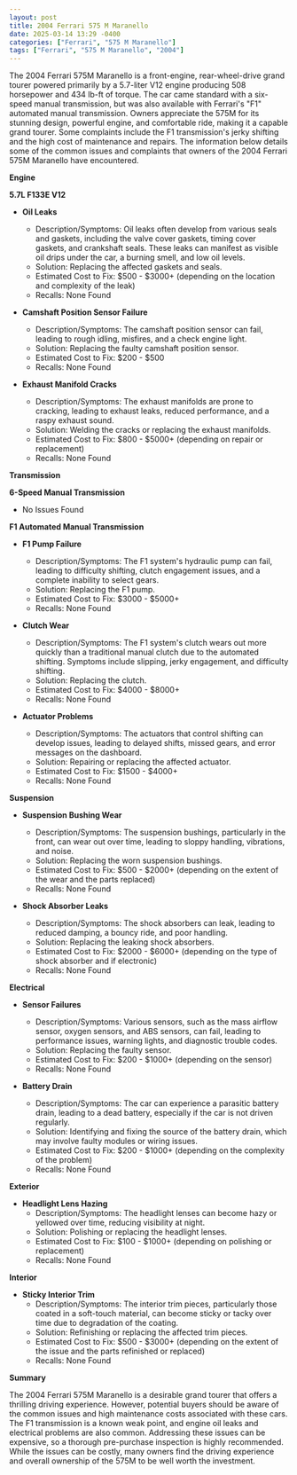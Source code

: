 ```yaml
---
layout: post
title: 2004 Ferrari 575 M Maranello
date: 2025-03-14 13:29 -0400
categories: ["Ferrari", "575 M Maranello"]
tags: ["Ferrari", "575 M Maranello", "2004"]
---
```

The 2004 Ferrari 575M Maranello is a front-engine, rear-wheel-drive grand tourer powered primarily by a 5.7-liter V12 engine producing 508 horsepower and 434 lb-ft of torque. The car came standard with a six-speed manual transmission, but was also available with Ferrari's "F1" automated manual transmission. Owners appreciate the 575M for its stunning design, powerful engine, and comfortable ride, making it a capable grand tourer. Some complaints include the F1 transmission's jerky shifting and the high cost of maintenance and repairs. The information below details some of the common issues and complaints that owners of the 2004 Ferrari 575M Maranello have encountered.

**Engine**

**5.7L F133E V12**

*   **Oil Leaks**
    *   Description/Symptoms: Oil leaks often develop from various seals and gaskets, including the valve cover gaskets, timing cover gaskets, and crankshaft seals. These leaks can manifest as visible oil drips under the car, a burning smell, and low oil levels.
    *   Solution: Replacing the affected gaskets and seals.
    *   Estimated Cost to Fix: $500 - $3000+ (depending on the location and complexity of the leak)
    *   Recalls: None Found

*   **Camshaft Position Sensor Failure**
    *   Description/Symptoms: The camshaft position sensor can fail, leading to rough idling, misfires, and a check engine light.
    *   Solution: Replacing the faulty camshaft position sensor.
    *   Estimated Cost to Fix: $200 - $500
    *   Recalls: None Found

*   **Exhaust Manifold Cracks**
    *   Description/Symptoms: The exhaust manifolds are prone to cracking, leading to exhaust leaks, reduced performance, and a raspy exhaust sound.
    *   Solution: Welding the cracks or replacing the exhaust manifolds.
    *   Estimated Cost to Fix: $800 - $5000+ (depending on repair or replacement)
    *   Recalls: None Found

**Transmission**

**6-Speed Manual Transmission**

*   No Issues Found

**F1 Automated Manual Transmission**

*   **F1 Pump Failure**
    *   Description/Symptoms: The F1 system's hydraulic pump can fail, leading to difficulty shifting, clutch engagement issues, and a complete inability to select gears.
    *   Solution: Replacing the F1 pump.
    *   Estimated Cost to Fix: $3000 - $5000+
    *   Recalls: None Found

*   **Clutch Wear**
    *   Description/Symptoms: The F1 system's clutch wears out more quickly than a traditional manual clutch due to the automated shifting. Symptoms include slipping, jerky engagement, and difficulty shifting.
    *   Solution: Replacing the clutch.
    *   Estimated Cost to Fix: $4000 - $8000+
    *   Recalls: None Found

*   **Actuator Problems**
    * Description/Symptoms: The actuators that control shifting can develop issues, leading to delayed shifts, missed gears, and error messages on the dashboard.
    * Solution: Repairing or replacing the affected actuator.
    * Estimated Cost to Fix: $1500 - $4000+
    *   Recalls: None Found

**Suspension**

*   **Suspension Bushing Wear**
    *   Description/Symptoms: The suspension bushings, particularly in the front, can wear out over time, leading to sloppy handling, vibrations, and noise.
    *   Solution: Replacing the worn suspension bushings.
    *   Estimated Cost to Fix: $500 - $2000+ (depending on the extent of the wear and the parts replaced)
    *   Recalls: None Found

*   **Shock Absorber Leaks**
    *   Description/Symptoms: The shock absorbers can leak, leading to reduced damping, a bouncy ride, and poor handling.
    *   Solution: Replacing the leaking shock absorbers.
    *   Estimated Cost to Fix: $2000 - $6000+ (depending on the type of shock absorber and if electronic)
    *   Recalls: None Found

**Electrical**

*   **Sensor Failures**
    *   Description/Symptoms: Various sensors, such as the mass airflow sensor, oxygen sensors, and ABS sensors, can fail, leading to performance issues, warning lights, and diagnostic trouble codes.
    *   Solution: Replacing the faulty sensor.
    *   Estimated Cost to Fix: $200 - $1000+ (depending on the sensor)
    *   Recalls: None Found

*   **Battery Drain**
    *   Description/Symptoms: The car can experience a parasitic battery drain, leading to a dead battery, especially if the car is not driven regularly.
    *   Solution: Identifying and fixing the source of the battery drain, which may involve faulty modules or wiring issues.
    *   Estimated Cost to Fix: $200 - $1000+ (depending on the complexity of the problem)
    *   Recalls: None Found

**Exterior**

*   **Headlight Lens Hazing**
    *   Description/Symptoms: The headlight lenses can become hazy or yellowed over time, reducing visibility at night.
    *   Solution: Polishing or replacing the headlight lenses.
    *   Estimated Cost to Fix: $100 - $1000+ (depending on polishing or replacement)
    *   Recalls: None Found

**Interior**

*   **Sticky Interior Trim**
    *   Description/Symptoms: The interior trim pieces, particularly those coated in a soft-touch material, can become sticky or tacky over time due to degradation of the coating.
    *   Solution: Refinishing or replacing the affected trim pieces.
    *   Estimated Cost to Fix: $500 - $3000+ (depending on the extent of the issue and the parts refinished or replaced)
    *   Recalls: None Found

**Summary**

The 2004 Ferrari 575M Maranello is a desirable grand tourer that offers a thrilling driving experience. However, potential buyers should be aware of the common issues and high maintenance costs associated with these cars. The F1 transmission is a known weak point, and engine oil leaks and electrical problems are also common. Addressing these issues can be expensive, so a thorough pre-purchase inspection is highly recommended. While the issues can be costly, many owners find the driving experience and overall ownership of the 575M to be well worth the investment.

